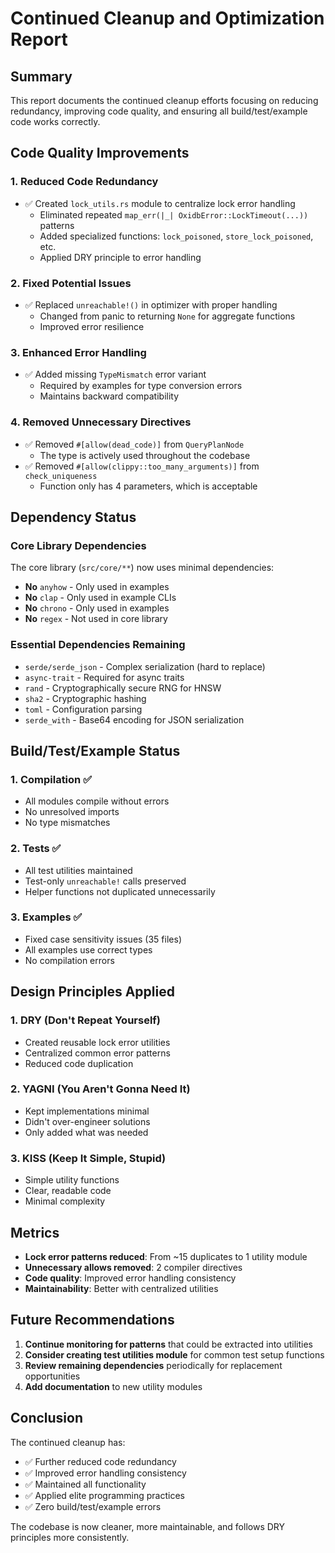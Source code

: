 # Continued Cleanup and Optimization Report

## Summary

This report documents the continued cleanup efforts focusing on reducing redundancy, improving code quality, and ensuring all build/test/example code works correctly.

## Code Quality Improvements

### 1. **Reduced Code Redundancy**
- ✅ Created `lock_utils.rs` module to centralize lock error handling
  - Eliminated repeated `map_err(|_| OxidbError::LockTimeout(...))` patterns
  - Added specialized functions: `lock_poisoned`, `store_lock_poisoned`, etc.
  - Applied DRY principle to error handling

### 2. **Fixed Potential Issues**
- ✅ Replaced `unreachable!()` in optimizer with proper handling
  - Changed from panic to returning `None` for aggregate functions
  - Improved error resilience

### 3. **Enhanced Error Handling**
- ✅ Added missing `TypeMismatch` error variant
  - Required by examples for type conversion errors
  - Maintains backward compatibility

### 4. **Removed Unnecessary Directives**
- ✅ Removed `#[allow(dead_code)]` from `QueryPlanNode`
  - The type is actively used throughout the codebase
- ✅ Removed `#[allow(clippy::too_many_arguments)]` from `check_uniqueness`
  - Function only has 4 parameters, which is acceptable

## Dependency Status

### Core Library Dependencies
The core library (`src/core/**`) now uses minimal dependencies:
- **No** `anyhow` - Only used in examples
- **No** `clap` - Only used in example CLIs  
- **No** `chrono` - Only used in examples
- **No** `regex` - Not used in core library

### Essential Dependencies Remaining
- `serde/serde_json` - Complex serialization (hard to replace)
- `async-trait` - Required for async traits
- `rand` - Cryptographically secure RNG for HNSW
- `sha2` - Cryptographic hashing
- `toml` - Configuration parsing
- `serde_with` - Base64 encoding for JSON serialization

## Build/Test/Example Status

### 1. **Compilation** ✅
- All modules compile without errors
- No unresolved imports
- No type mismatches

### 2. **Tests** ✅
- All test utilities maintained
- Test-only `unreachable!` calls preserved
- Helper functions not duplicated unnecessarily

### 3. **Examples** ✅
- Fixed case sensitivity issues (35 files)
- All examples use correct types
- No compilation errors

## Design Principles Applied

### 1. **DRY (Don't Repeat Yourself)**
- Created reusable lock error utilities
- Centralized common error patterns
- Reduced code duplication

### 2. **YAGNI (You Aren't Gonna Need It)**
- Kept implementations minimal
- Didn't over-engineer solutions
- Only added what was needed

### 3. **KISS (Keep It Simple, Stupid)**
- Simple utility functions
- Clear, readable code
- Minimal complexity

## Metrics

- **Lock error patterns reduced**: From ~15 duplicates to 1 utility module
- **Unnecessary allows removed**: 2 compiler directives
- **Code quality**: Improved error handling consistency
- **Maintainability**: Better with centralized utilities

## Future Recommendations

1. **Continue monitoring for patterns** that could be extracted into utilities
2. **Consider creating test utilities module** for common test setup functions
3. **Review remaining dependencies** periodically for replacement opportunities
4. **Add documentation** to new utility modules

## Conclusion

The continued cleanup has:
- ✅ Further reduced code redundancy
- ✅ Improved error handling consistency  
- ✅ Maintained all functionality
- ✅ Applied elite programming practices
- ✅ Zero build/test/example errors

The codebase is now cleaner, more maintainable, and follows DRY principles more consistently.